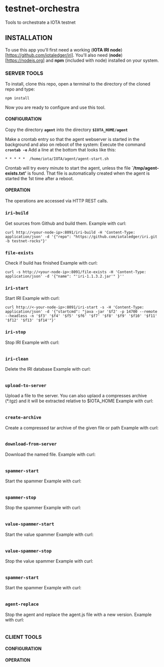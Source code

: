 # testnet-orchestra
Tools to orchestrate a IOTA testnet

## INSTALLATION
To use this app you'll first need a working (**IOTA IRI node**)[https://github.com/iotaledger/iri].  You'll also need (**node**)[https://nodejs.org] and **npm** (included with node) installed on your system.  

### SERVER TOOLS
To install, clone this repo, open a terminal to the directory of the cloned repo and type:

`npm install`

Now you are ready to configure and use this tool.

#### CONFIGURATION
Copy the directory **`agent`** into the directory **`$IOTA_HOME/agent`**

Make a crontab entry so that the agent webserver is started in the background and also on reboot of the system:
Execute the command **`crontab -e`**
Add a line at the bottom that looks like this:
```
* * * * *  /home/iota/IOTA/agent/agent-start.sh
```
Crontab will try every minute to start the agent, unless the file **`/tmp/agent-exists.txt'** is found. That file is automatically created when the agent is started the 1st time after a reboot.

#### OPERATION

The operations are accessed via HTTP REST calls.

### `iri-build`
Get sources from Github and build them.
Example with curl:
```
curl http://<your-node-ip>:8091/iri-build -H 'Content-Type: application/json' -d '{"repo": "https://github.com/iotaledger/iri.git -b testnet-rocks"}'
```

### `file-exists`
Check if build has finished
Example with curl:
```
curl -s http://<your-node-ip>:8091/file-exists -H 'Content-Type: application/json' -d '{"name": "'iri-1.1.3.2.jar'" }''
```

### `iri-start`
Start IRI
Example with curl:
```
curl http://<-your-node-ip>:8091/iri-start -s -H 'Content-Type: application/json' -d '{"startcmd": "java -jar '$f2' -p 14700 --remote --headless -n '$f3' '$f4' '$f5' '$f6' '$f7' '$f8' '$f9' '$f10' '$f11' '$f12' '$f13' '$f14'"}'
```

### `iri-stop`
Stop IRI
Example with curl:
```
```

### `iri-clean`
Delete the IRI database
Example with curl:
```
```

### `upload-to-server`
Upload a file to the server.
You can also uplaod a compresses archive (\*.tgz) and it will be extracted relative to $IOTA_HOME
Example with curl:
```
```

### `create-archive`
Create a compressed tar archive of the given file or path
Example with curl:
```
```

### `download-from-server`
Download the named file.
Example with curl:
```
```

### `spammer-start`
Start the spammer
Example with curl:
```
```

### `spammer-stop`
Stop the spammer
Example with curl:
```
```

### `value-spammer-start`
Start the value spammer
Example with curl:
```
```

### `value-spammer-stop`
Stop the value spammer
Example with curl:
```
```

### `spammer-start`
Start the spammer
Example with curl:
```
```

### `agent-replace`
Stop the agent and replace the agent.js file with a new version.
Example with curl:
```
```

### CLIENT TOOLS

#### CONFIGURATION

#### OPERATION
